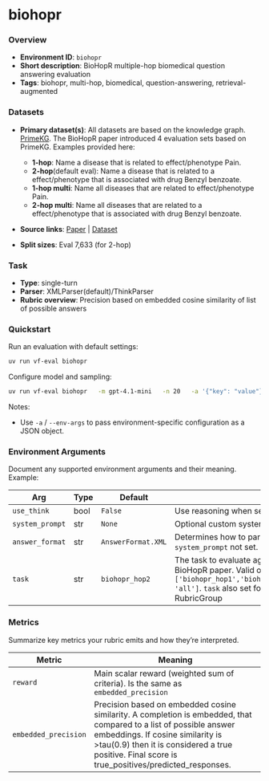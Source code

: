 # biohopr

### Overview
- **Environment ID**: `biohopr`
- **Short description**: BioHopR multiple-hop biomedical question answering evaluation
- **Tags**: biohopr, multi-hop, biomedical, question-answering, retrieval-augmented

### Datasets
- **Primary dataset(s)**: All datasets are based on the knowledge graph. [PrimeKG](https://zitniklab.hms.harvard.edu/projects/PrimeKG/). The BioHopR paper introduced 4 evaluation sets based on PrimeKG. Examples provided here: 
  - **1-hop**: Name a disease that is related to effect/phenotype Pain. 
  - **2-hop**(default eval): Name a disease that is related to a effect/phenotype that is associated with drug Benzyl benzoate. 
  - **1-hop multi**: Name all diseases that are related to effect/phenotype Pain.
  - **2-hop multi**: Name all diseases that are related to a effect/phenotype that is associated with drug Benzyl benzoate.

- **Source links**: [Paper](https://arxiv.org/abs/2505.22240) | 
[Dataset](https://huggingface.co/datasets/knowlab-research/BioHopR)
- **Split sizes**: Eval 7,633 (for 2-hop)

### Task
- **Type**: single-turn
- **Parser**: XMLParser(default)/ThinkParser
- **Rubric overview**: Precision based on embedded cosine similarity of list of possible answers

### Quickstart
Run an evaluation with default settings:

```bash
uv run vf-eval biohopr
```

Configure model and sampling:

```bash
uv run vf-eval biohopr   -m gpt-4.1-mini   -n 20   -a '{"key": "value"}'  # env-specific args as JSON
```

Notes:
- Use `-a` / `--env-args` to pass environment-specific configuration as a JSON object.

### Environment Arguments
Document any supported environment arguments and their meaning. Example:

| Arg | Type | Default | Description |
| --- | ---- | ------- | ----------- |
| `use_think` | bool | `False` | Use reasoning when set to true. |
| `system_prompt` | str | `None` | Optional custom system prompt. |
| `answer_format` | str | `AnswerFormat.XML` | Determines how to parse completion for answer. Also sets system prompt if `system_prompt` not set. |
| `task` | str | `biohopr_hop2` | The task to evaluate against. Determines which prompts are used from the BioHopR paper. Valid options are `['biohopr_hop1','biohopr_hop2','biohopr_hop1_multi','biohopr_hop2_multi', 'all']`. `task` also set for verifiers dataset for use with EnvGroup and RubricGroup |


### Metrics
Summarize key metrics your rubric emits and how they’re interpreted.

| Metric | Meaning |
| ------ | ------- |
| `reward` | Main scalar reward (weighted sum of criteria). Is the same as `embedded_precision` |
| `embedded_precision` | Precision based on embedded cosine similarity. A completion is embedded, that compared to a list of possible answer embeddings. If cosine similarity is >tau(0.9) then it is considered a true positive. Final score is true_positives/predicted_responses. |

